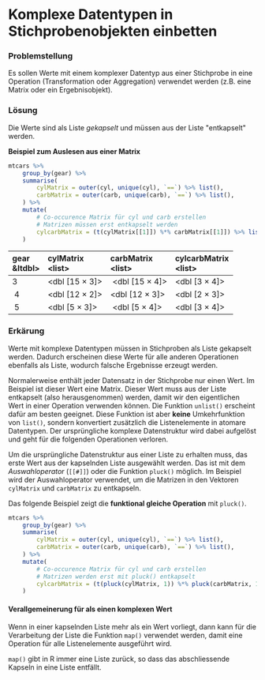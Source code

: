 # Komplexe Datentypen in Stichprobenobjekten einbetten

### Problemstellung

Es sollen Werte mit einem komplexer Datentyp aus einer Stichprobe in eine Operation (Transformation oder Aggregation) verwendet werden (z.B. eine Matrix oder ein Ergebnisobjekt).

### Lösung

Die Werte sind als Liste *gekapselt* und müssen aus der Liste "entkapselt" werden.

**Beispiel zum Auslesen aus einer Matrix**

```R
mtcars %>% 
    group_by(gear) %>% 
    summarise(
        cylMatrix = outer(cyl, unique(cyl), `==`) %>% list(),
        carbMatrix = outer(carb, unique(carb), `==`) %>% list(), 
    ) %>% 
    mutate(
        # Co-occurence Matrix für cyl und carb erstellen
        # Matrizen müssen erst entkapselt werden
        cylcarbMatrix = (t(cylMatrix[[1]]) %*% carbMatrix[[1]]) %>% list()
    )
```

| gear <br> &ltdbl> | cylMatrix <br> &lt;list> | carbMatrix <br> &lt;list> |cylcarbMatrix <br> &lt;list> |
| :--- | :--- | :--- | :--- | 
| 3	| <dbl [15 × 3]> | <dbl [15 × 4]> | <dbl [3 × 4]> |
| 4 | <dbl [12 × 2]> | <dbl [12 × 3]> | <dbl [2 × 3]>	|
| 5 | <dbl [5 × 3]> | <dbl [5 × 4]> | <dbl [3 × 4]>	|

### Erkärung

Werte mit komplexe Datentypen müssen in Stichproben als Liste gekapselt werden. Dadurch erscheinen diese Werte für alle anderen Operationen ebenfalls als Liste, wodurch falsche Ergebnisse erzeugt werden. 

Normalerweise enthält jeder Datensatz in der Stichprobe nur einen Wert. Im Beispiel ist dieser Wert eine Matrix. Dieser Wert muss aus der Liste entkapselt (also herausgenommen) werden, damit wir den eigentlichen Wert in einer Operation verwenden können. Die Funktion `unlist()` erscheint dafür am besten geeignet. Diese Funktion ist aber **keine** Umkehrfunktion von `list()`, sondern konvertiert zusätzlich die Listenelemente in atomare Datentypen. Der ursprüngliche komplexe Datenstruktur wird dabei aufgelöst und geht für die folgenden Operationen verloren.

Um die ursprüngliche Datenstruktur aus einer Liste zu erhalten muss, das erste Wert aus der kapselnden Liste ausgewählt werden. Das ist mit dem *Auswahloperator* (`[[#]]`) oder die Funktion `pluck()` möglich. Im Beispiel wird der Auswahloperator verwendet, um die Matrizen in den Vektoren `cylMatrix` und `carbMatrix` zu entkapseln. 

Das folgende Beispiel zeigt die **funktional gleiche Operation** mit `pluck()`.

```R
mtcars %>% 
    group_by(gear) %>% 
    summarise(
        cylMatrix = outer(cyl, unique(cyl), `==`) %>% list(),
        carbMatrix = outer(carb, unique(carb), `==`) %>% list(), 
    ) %>% 
    mutate(
        # Co-occurence Matrix für cyl und carb erstellen
        # Matrizen werden erst mit pluck() entkapselt
        cylcarbMatrix = (t(pluck(cylMatrix, 1)) %*% pluck(carbMatrix, 1)) %>% list()
    )
```

#### Verallgemeinerung für als einen komplexen Wert

Wenn in einer kapselnden Liste mehr als ein Wert vorliegt, dann kann für die Verarbeitung der Liste die Funktion `map()` verwendet werden, damit eine Operation für alle Listenelemente ausgeführt wird. 

`map()` gibt in R immer eine Liste zurück, so dass das abschliessende Kapseln in eine Liste entfällt.

